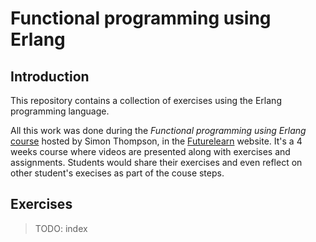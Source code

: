 # Functional programming using Erlang

## Introduction

This repository contains a collection of exercises using the Erlang programming language.

All this work was done during the *Functional programming using Erlang* [course](https://www.futurelearn.com/courses/functional-programming-erlang) hosted by Simon Thompson, in the [Futurelearn](https://www.futurelearn.com/) website. It's a 4 weeks course where videos are presented along with exercises and assignments. Students would share their exercises and even reflect on other student's execises as part of the couse steps.

## Exercises

> TODO: index
